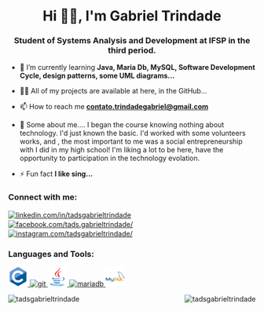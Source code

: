 <h1 align="center">Hi 👋👋, I'm Gabriel Trindade</h1>
<h3 align="center">Student of Systems Analysis and Development at IFSP in the third period.</h3>

- 🌱 I’m currently learning **Java, Maria Db, MySQL, Software Development Cycle, design patterns, some UML diagrams...**

- 👨‍💻 All of my projects are available at here, in the GitHub...

- 📫 How to reach me **contato.trindadegabriel@gmail.com**

- 📄 Some about me.... I began the course knowing nothing about technology. I'd just known the basic. I'd worked with some volunteers works, and , the most important to me was a social entrepreneurship with I did in my high school! I'm liking a lot to be here, have the opportunity to participation in the technology evolation.

- ⚡ Fun fact **I like sing...**

<h3 align="left">Connect with me:</h3>
<p align="left">
<a href="https://linkedin.com/in/tadsgabrieltrindade" target="blank"><img align="center" src="https://raw.githubusercontent.com/rahuldkjain/github-profile-readme-generator/master/src/images/icons/Social/linked-in-alt.svg" alt="linkedin.com/in/tadsgabrieltrindade" height="30" width="40" /></a>
<a href="https://facebook.com/tads.gabrieltrindade/" target="blank"><img align="center" src="https://raw.githubusercontent.com/rahuldkjain/github-profile-readme-generator/master/src/images/icons/Social/facebook.svg" alt="facebook.com/tads.gabrieltrindade/" height="30" width="40" /></a>
<a href="https://instagram.com/tadsgabrieltrindade/" target="blank"><img align="center" src="https://raw.githubusercontent.com/rahuldkjain/github-profile-readme-generator/master/src/images/icons/Social/instagram.svg" alt="instagram.com/tadsgabrieltrindade/" height="30" width="40" /></a>
</p>


<h3 align="left">Languages and Tools:</h3>
<p align="left"> <a href="https://www.cprogramming.com/" target="_blank"> <img src="https://raw.githubusercontent.com/devicons/devicon/master/icons/c/c-original.svg" alt="c" width="40" height="40"/> </a> <a href="https://git-scm.com/" target="_blank"> <img src="https://www.vectorlogo.zone/logos/git-scm/git-scm-icon.svg" alt="git" width="40" height="40"/> </a> <a href="https://www.java.com" target="_blank"> <img src="https://raw.githubusercontent.com/devicons/devicon/master/icons/java/java-original.svg" alt="java" width="40" height="40"/> </a> <a href="https://mariadb.org/" target="_blank"> <img src="https://www.vectorlogo.zone/logos/mariadb/mariadb-icon.svg" alt="mariadb" width="40" height="40"/> </a> <a href="https://www.mysql.com/" target="_blank"> <img src="https://raw.githubusercontent.com/devicons/devicon/master/icons/mysql/mysql-original-wordmark.svg" alt="mysql" width="40" height="40"/> </a> </p>




<p><img align="left" src="https://github-readme-stats.vercel.app/api?username=tadsgabrieltrindade&count_private=true)](https://github.com/anuraghazra/github-readme-stats" alt="tadsgabrieltrindade" /></p>


<p><img align="right" src="https://github-readme-stats.vercel.app/api/top-langs?username=tadsgabrieltrindade&show_icons=true&theme=dracula&locale=en&layout=compact" alt="tadsgabrieltrindade" /></p>


